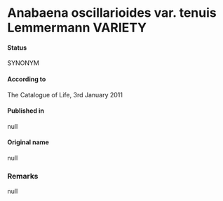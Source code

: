 # Anabaena oscillarioides var. tenuis Lemmermann VARIETY

#### Status
SYNONYM

#### According to
The Catalogue of Life, 3rd January 2011

#### Published in
null

#### Original name
null

### Remarks
null